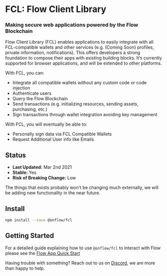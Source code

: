 # FCL: Flow Client Library
### Making secure web applications powered by the Flow Blockchain

Flow Client Library (FCL) enables applications to easily integrate with all FCL-compatible wallets and
other services (e.g. (Coming Soon) profiles, private information, notifications). This offers developers a strong
foundation to compose their apps with existing building blocks. It’s currently supported for browser
applications, and will be extended to other platforms.

With FCL, you can:

- Integrate all compatible wallets without any custom code or code injection
- Authenticate users
- Query the Flow Blockchain
- Send transactions (e.g. initializing resources, sending assets, purchasing, etc.)
- Sign transactions through wallet integration avoiding key management

With FCL, you will eventually be able to:

- Personally sign data via FCL Compatible Wallets
- Request Additional User info like Emails

## Status

- **Last Updated:** Mar 2nd 2021
- **Stable:** Yes
- **Risk of Breaking Change:** Low

The things that exists probably won't be changing much externally, we will be adding new functionality in the near future.

## Install

```bash
npm install --save @onflow/fcl
```

## Getting Started

For a detailed guide explaining how to use `@onflow/fcl` to interact with Flow please see the [Flow App Quick Start](https://developers.flow.com/tutorials/flow-app-quickstart)

Having trouble with something? Reach out to us on [Discord](https://discord.gg/k6cZ7QC), we are more than happy to help.
